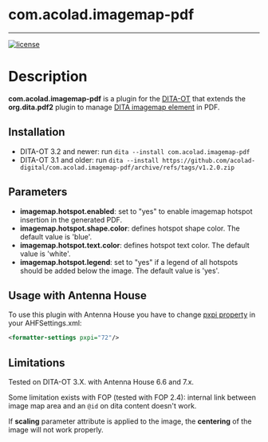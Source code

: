 # com.acolad.imagemap-pdf
------------------------

[![license](https://img.shields.io/badge/license-Apache%202.0-blue.svg)](http://www.apache.org/licenses/LICENSE-2.0)

# Description
**com.acolad.imagemap-pdf** is a plugin for the [DITA-OT](http://dita-ot.github.io) that extends the **org.dita.pdf2** plugin to manage [DITA imagemap element](https://www.oxygenxml.com/dita/1.3/specs/langRef/base/imagemap.html) in PDF.


## Installation
- DITA-OT 3.2 and newer: run `dita --install com.acolad.imagemap-pdf`
- DITA-OT 3.1 and older: run `dita --install https://github.com/acolad-digital/com.acolad.imagemap-pdf/archive/refs/tags/v1.2.0.zip`

## Parameters
- **imagemap.hotspot.enabled**: set to "yes" to enable imagemap hotspot insertion in the generated PDF.
- **imagemap.hotspot.shape.color**: defines hotspot shape color. The default value is 'blue'.
- **imagemap.hotspot.text.color**: defines hotspot text color. The default value is 'white'.
- **imagemap.hotspot.legend**: set to "yes" if a legend of all hotspots should be added below the image. The default value is 'yes'.


## Usage with Antenna House
To use this plugin with Antenna House you have to change [pxpi property](https://www.antennahouse.com/product/ahf60/docs/ahf-optset.html#pxpi) in your AHFSettings.xml:
```xml
<formatter-settings pxpi="72"/>
```        

## Limitations
Tested on DITA-OT 3.X. with Antenna House 6.6 and 7.x.

Some limitation exists with FOP (tested with FOP 2.4): internal link between image map area and an `@id` on dita content doesn't work.

If **scaling** parameter attribute is applied to the image, the **centering** of the image will not work properly.